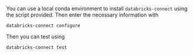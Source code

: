 You can use a local conda environment to install ```databricks-connect``` using the script provided. Then enter the necessary information with
```
databricks-connect configure
```
Then you can test using
```
databricks-connect test
```
